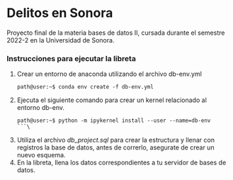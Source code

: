 # Delitos en Sonora
Proyecto final de la materia bases de datos II, cursada durante el semestre 2022-2 en la Universidad de Sonora.

### Instrucciones para ejecutar la libreta
 1. Crear un entorno de anaconda utilizando el archivo db-env.yml
    ```console
    path@user:~$ conda env create -f db-env.yml
    ```
 2. Ejecuta el siguiente comando para crear un kernel relacionado al entorno db-env.
    ```console
    path@user:~$ python -m ipykernel install --user --name=db-env
    ```\
 3. Utiliza el archivo *db_project.sql* para crear la estructura y llenar con registros la base de datos, antes de correrlo, asegurate de crear un nuevo esquema.
 4. En la libreta, llena los datos correspondientes a tu servidor de bases de datos.
